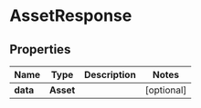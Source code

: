

# AssetResponse

## Properties

Name | Type | Description | Notes
------------ | ------------- | ------------- | -------------
**data** | **Asset** |  |  [optional]



